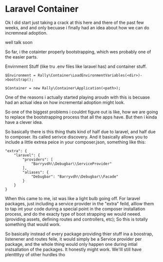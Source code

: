 # Laravel Container

Ok I did start just taking a crack at this here and there of the past few weeks, and and only becuase i finally had an idea about how we can do incremneal adoption.

well talk soon

So far, i the cotainter properly bootstrapping, which wes probably one of the easier parts.

Envirnment Stuff (like tru .env files like laravel has) and container stuff.

```
$Environment = Rally\Container\LoadEnvironmentVariables(<dir>)->bootstrap();
```

```
$Container = new Rally\Container\Application(<path>);
```

One of the reasons i actually started playing aroudn with this is becuase had an actual idea on how incremental adoption might look.

So one of the biggest problems i couldnt figure out is like, how we are going to replace the bootstrapping process that all the apps have. But then i kinda have a clever idea.

So basically there is this thing thats kind of half due to laravel, and half due to composer. Its called serivce discovery. And it basically allows you to include a little extrea peice in your composer.json, something like this:

```
"extra": {
    "laravel": {
        "providers": [
            "Barryvdh\\Debugbar\\ServiceProvider"
        ],
        "aliases": {
            "Debugbar": "Barryvdh\\Debugbar\\Facade"
        }
    }
}
```

When this came to me, ist was like a light bulb going off. For laravel packages, just including a service provider in the "extra" feild, alllow them to tap int your code during a special point in the composer installation process, and do the exacty type of boot strapping we would neeed. (providing assets, defining routes and controllers, etc); So this is totally something that would work.


So basically instead of every package providing thier stuff ina a boostrap, listenener and routes feile, it would simply be a Service provider per package, and the whole thing would only happen one during intial instsallation of the packages. It honestly might work. We'lll still have plenttttyy of other hurdles tho
